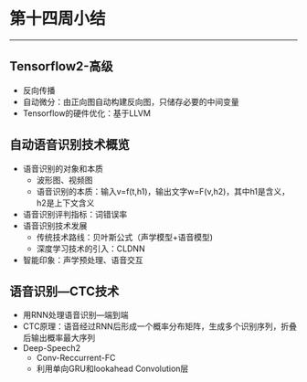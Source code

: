# 第十四周小结
---
## Tensorflow2-高级
* 反向传播
* 自动微分：由正向图自动构建反向图，只储存必要的中间变量
* Tensorflow的硬件优化：基于LLVM
## 自动语音识别技术概览
* 语音识别的对象和本质
  * 波形图、视频图
  * 语音识别的本质：输入v=f(t,h1)，输出文字w=F(v,h2)，其中h1是含义，h2是上下文含义
* 语音识别评判指标：词错误率
* 语音识别技术发展
  * 传统技术路线：贝叶斯公式（声学模型+语音模型)
  * 深度学习技术的引入：CLDNN
* 智能印象：声学预处理、语音交互

## 语音识别—CTC技术
* 用RNN处理语音识别—端到端
* CTC原理：语音经过RNN后形成一个概率分布矩阵，生成多个识别序列，折叠后输出概率最大序列
* Deep-Speech2
  * Conv-Reccurrent-FC
  * 利用单向GRU和lookahead Convolution层

